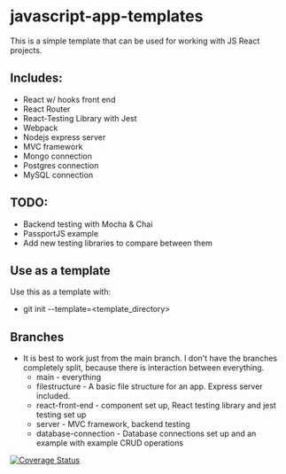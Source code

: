 # javascript-app-templates
This is a simple template that can be used for working with JS React projects.  


## Includes:
  * React w/ hooks front end
  * React Router
  * React-Testing Library with Jest
  * Webpack
  * Nodejs express server
  * MVC framework
  * Mongo connection
  * Postgres connection
  * MySQL connection

## TODO: 
  * Backend testing with Mocha & Chai
  * PassportJS example
  * Add new testing libraries to compare between them

## Use as a template
Use this as a template with:
  * git init <directory> --template=<template_directory>

## Branches
* It is best to work just from the main branch.  I don't have the branches completely split, because there is interaction between everything.
  * main - everything
  * filestructure - A basic file structure for an app.  Express server included.
  * react-front-end - component set up, React testing library and jest testing set up
  * server - MVC framework, backend testing
  * database-connection - Database connections set up and an example with example CRUD operations

[![Coverage Status](https://coveralls.io/repos/github/mbolsen/javascript-app-templates/badge.svg)](https://coveralls.io/github/mbolsen/javascript-app-templates)